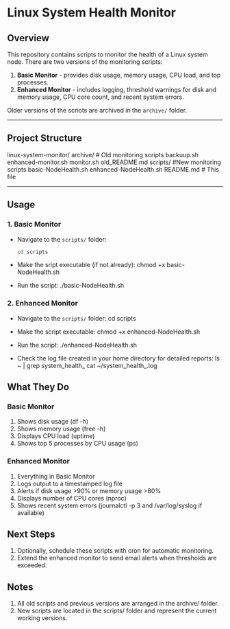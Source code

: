 # Linux System Health Monitor

## Overview
This repository contains scripts to monitor the health of a Linux system node. 
There are two versions of the monitoring scripts:

1. **Basic Monitor** - provides disk usage, memory usage, CPU load, and top processes.
2. **Enhanced Monitor** - includes logging, threshold warnings for disk and memory usage, CPU core count, and recent system errors.

Older versions of the scriots are archived in the `archive/` folder.

---

## Project Structure
linux-system-monitor/
archive/ # Old monitoring scripts
backuup.sh
enhanced-monitor.sh
monitor.sh
old_README.md
scripts/ #New monitoring scripts
basic-NodeHealth.sh
enhanced-NodeHealth.sh
README.md # This file

---

## Usage
### 1. Basic Monitor
- Navigate to the `scripts/` folder:
   ```bash
   cd scripts

- Make the sript executable (if not already): 
chmod +x basic-NodeHealth.sh

- Run the script:
./basic-NodeHealth.sh

### 2. Enhanced Monitor
- Navigate to the `scripts/` folder:
   cd scripts

- Make the script executable:
chmod +x enhanced-NodeHealth.sh

- Run the script:
./enhanced-NodeHealth.sh

- Check the log file created in your home directory for detailed reports:
ls ~ | grep system_health_
cat ~/system_health_<timestamp>.log

## What They Do
### Basic Monitor
1. Shows disk usage (df -h)
2. Shows memory usage (free -h)
3. Displays CPU load (uptime) 
4. Shows top 5 processes by CPU usage (ps)

### Enhanced Monitor
1. Everything in Basic Monitor
2. Logs output to a timestamped log file
3. Alerts if disk usage >90% or memory usage >80%
4. Displays number of CPU cores (nproc)
5. Shows recent system errors (journalctl -p 3 and /var/log/syslog if available)

## Next Steps
1. Optionally, schedule these scripts with cron for automatic monitoring.
2. Extend the enhanced monitor to send email alerts when thresholds are exceeded. 

## Notes
1. All old scripts and previous versions are arranged in the archive/ folder.
2. New scripts are located in the scripts/ folder and represent the current working versions. 
